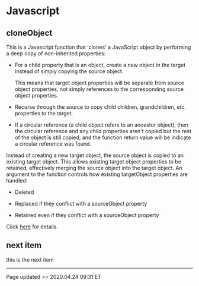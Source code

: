 # Javascript

## cloneObject

This is a Javascript function that 'clones' a JavaScript object by performing a deep copy of non-inherited properties:

 - For a child property that is an object, create a new object in the target instead of simply copying the source object.

   This means that target object properties will be separate from source object properties, not simply references to the corresponding source object properties.

 - Recurse through the source to copy child children, grandchildren, etc. properties to the target.

 - If a circular reference (a child object refers to an ancestor object), then the circular reference and any child properties aren't copied but the rest of the object is still copied; and the function return value will be indicate a circular reference was found.

Instead of creating a new target object, the source object is copied to an existing target object. This allows existing target object properties to be retained, effectively merging the source object into the target object. An argument to the function controls how existing targetObject properties are handled:

 - Deleted

 - Replaced if they conflict with a sourceObject property
 
 - Retained even if they conflict with a sourceObject property

Click [here](cloneObject.md) for details.

## next item

this is the next item

<hr class="tight"><p class="timestamp">Page updated >= 2020.04.24 09:31 ET</p>
